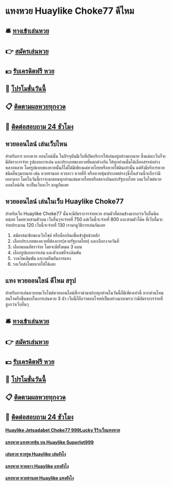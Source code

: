 # แทงหวย Huaylike Choke77 ดีไหม

## 🛎 [ทางเข้าเล่นหวย](https://bit.ly/3Lk2aXq)
## 👉 [สมัครเล่นหวย](https://bit.ly/3Lk2aXq)
## 💵 [รับเครดิตฟรี หวย](https://bit.ly/3eUigek)
## 👑 [โปรโมชั่นวันนี้](https://bit.ly/3eUigek)
## 📋 [ติดตามผลหวยทุกงวด](https://bit.ly/3eUigek)
## 📱 [ติดต่อสอบถาม 24 ชัวโมง](https://bit.ly/3eUigek)

## หวยออนไลน์ เล่นเว็บไหน
สำหรับการ แทงหวย ออนไลน์นั้น ในปัจจุบันมีเว็บที่เปิดบริการให้เล่นอยู่อย่างมากมาย ซึ่งแต่ละเว็บก็จะมีอัตราการจ่าย รูปแบบการเล่น และประเภทของหวยที่แตกต่างกัน ให้ทุกท่านนั้นได้เลือกสรรค์อย่างหลากหลาย โดยรูปแบบของหวยนั้นก็ไม่ได้มีเพียงแค่หวยไทยหรือหวยใต้ดินเท่านั้น แต่ยังมีบริการหวยชนิดอื่นๆมากมาย เช่น หวยฮานอย หวยลาว หวยยี่กี หรือหวยหุ้นประเทศต่างๆซึ่งในส่วนนี้จะถือว่ามีเยอะมาก โดยในวันนี้เราจะมาสอนทุกท่านเล่นหวยไทยหรือสลากกินแบ่งรัฐบาลไทย บนเว็บไซต์หวยออนไลน์กัน จะเป็นเว็บอะไร มาดูกันเลย

## หวยออนไลน์ เล่นในเว็บ Huaylike Choke77
สำหรับเว็บ Huaylike Choke77 นั้นจะมีอัตราการจ่ายหวย สามตัวที่ค่อนข้างมากกว่าเว็บอื่นนิดหน่อย โดยหวยสามตัวบน เว็บอื่นๆจะจ่ายที่ 750 แต่เว็บนี้จะจ่ายที่ 800 และสามตัวโต๊ด ที่เว็บอื่นจะจ่ายประมาณ 120 เว็บนี้จะจ่ายที่ 130 เรามาดูวิธีการเล่นกันเลย
1. สมัครสมาชิกของเว็บไซต์ หรือล็อกอินเพื่อเข้าสู่หน้าหลัก
2. เลือกประเภทของหวยที่ต้องการ(หวยรัฐบาลไทย) และเลือกงวดวันที่ 
3. เลือกแผนอัตราจ่าย โดยจะมีทั้งหมด 3 แผน
4. เลือกรูปแบบการเล่น และตัวเลขที่จะเดิมพัน
5. วางเงินเดิมพัน และกดยืนยันการแทง
6. รอเว็บส่งโพยหวยให้ได้เลย

## แทง หวยออนไลน์ ดีไหม สรุป
สำหรับการเล่นหวยบนเว็บไซต์หวยออนไลน์ที่เรานำมาฝากทุกท่านในวันนี้ก็มีเพียงเท่านี้ หากท่านไหนสนใจหรือชื่นชอบในการเล่นหวย 3 ตัว เว็บนี้ก็ถือว่าตอบโจทย์เป็นอย่างมากเพราะว่ามีอัตราการจ่ายที่สูงกว่าเว็บอื่นๆ

## 🛎 [ทางเข้าเล่นหวย](https://bit.ly/3Lk2aXq)
## 👉 [สมัครเล่นหวย](https://bit.ly/3Lk2aXq)
## 💵 [รับเครดิตฟรี หวย](https://bit.ly/3eUigek)
## 👑 [โปรโมชั่นวันนี้](https://bit.ly/3eUigek)
## 📋 [ติดตามผลหวยทุกงวด](https://bit.ly/3eUigek)
## 📱 [ติดต่อสอบถาม 24 ชัวโมง](https://bit.ly/3eUigek)

#### [Huaylike Jetsadabet Choke77 999Lucky รีวิวเว็บแทงหวย](https://atom.io/themes/Huaylike%20Jetsadabet%20Choke77%20999Lucky%20รีวิวเว็บแทงหวย)
#### [แทงหวย แทงหวยหุ้น บน Huaylike Superlot999](https://atom.io/themes/แทงหวย%20แทงหวยหุ้น%20บน%20Huaylike%20Superlot999)
#### [เล่นหวย หวยรูด Huaylike เล่นยังไง](https://atom.io/themes/เล่นหวย%20หวยรูด%20Huaylike%20เล่นยังไง)
#### [แทงหวย หวยลาว Huaylike แทงยังไง](https://atom.io/themes/แทงหวย%20หวยลาว%20Huaylike%20แทงยังไง)
#### [แทงหวย หวยฮานอย Huaylike แทงยังไง](https://atom.io/themes/แทงหวย%20หวยฮานอย%20Huaylike%20แทงยังไง)